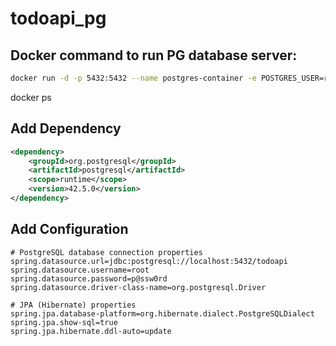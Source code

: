 # todoapi_pg

## Docker command to run PG database server: ##

```bash
docker run -d -p 5432:5432 --name postgres-container -e POSTGRES_USER=root -e POSTGRES_PASSWORD=p@ssw0rd -e POSTGRES_DB=todoapi postgres:latest
```

docker ps

## Add Dependency ##

```xml
<dependency>
    <groupId>org.postgresql</groupId>
    <artifactId>postgresql</artifactId>
    <scope>runtime</scope>
    <version>42.5.0</version>
</dependency>
```

## Add Configuration ##

```properties
# PostgreSQL database connection properties
spring.datasource.url=jdbc:postgresql://localhost:5432/todoapi
spring.datasource.username=root
spring.datasource.password=p@ssw0rd
spring.datasource.driver-class-name=org.postgresql.Driver

# JPA (Hibernate) properties
spring.jpa.database-platform=org.hibernate.dialect.PostgreSQLDialect
spring.jpa.show-sql=true
spring.jpa.hibernate.ddl-auto=update
```

